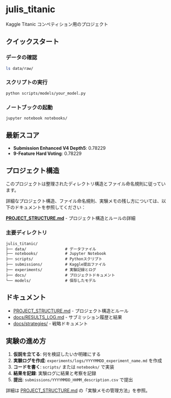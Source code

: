 # julis_titanic

Kaggle Titanic コンペティション用のプロジェクト

## クイックスタート

### データの確認
```bash
ls data/raw/
```

### スクリプトの実行
```bash
python scripts/models/your_model.py
```

### ノートブックの起動
```bash
jupyter notebook notebooks/
```

## 最新スコア

- **Submission Enhanced V4 Depth5**: 0.78229
- **9-Feature Hard Voting**: 0.78229

## プロジェクト構造

このプロジェクトは整理されたディレクトリ構造とファイル命名規則に従っています。

詳細なプロジェクト構造、ファイル命名規則、実験メモの残し方については、以下のドキュメントを参照してください：

**[PROJECT_STRUCTURE.md](./PROJECT_STRUCTURE.md)** - プロジェクト構造とルールの詳細

### 主要ディレクトリ

```
julis_titanic/
├── data/                 # データファイル
├── notebooks/            # Jupyter Notebook
├── scripts/              # Pythonスクリプト
├── submissions/          # Kaggle提出ファイル
├── experiments/          # 実験記録とログ
├── docs/                 # プロジェクトドキュメント
└── models/               # 保存したモデル
```

## ドキュメント

- [PROJECT_STRUCTURE.md](./PROJECT_STRUCTURE.md) - プロジェクト構造とルール
- [docs/RESULTS_LOG.md](./docs/RESULTS_LOG.md) - サブミッション履歴と結果
- [docs/strategies/](./docs/strategies/) - 戦略ドキュメント

## 実験の進め方

1. **仮説を立てる**: 何を検証したいか明確にする
2. **実験ログを作成**: `experiments/logs/YYYYMMDD_experiment_name.md` を作成
3. **コードを書く**: `scripts/` または `notebooks/` で実装
4. **結果を記録**: 実験ログに結果と考察を記録
5. **提出**: `submissions/YYYYMMDD_HHMM_description.csv` で提出

詳細は [PROJECT_STRUCTURE.md](./PROJECT_STRUCTURE.md) の「実験メモの管理方法」を参照。
